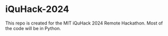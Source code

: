 # iQuHack-2024
This repo is created for the MIT iQuHack 2024 Remote Hackathon.
Most of the code will be in Python.
